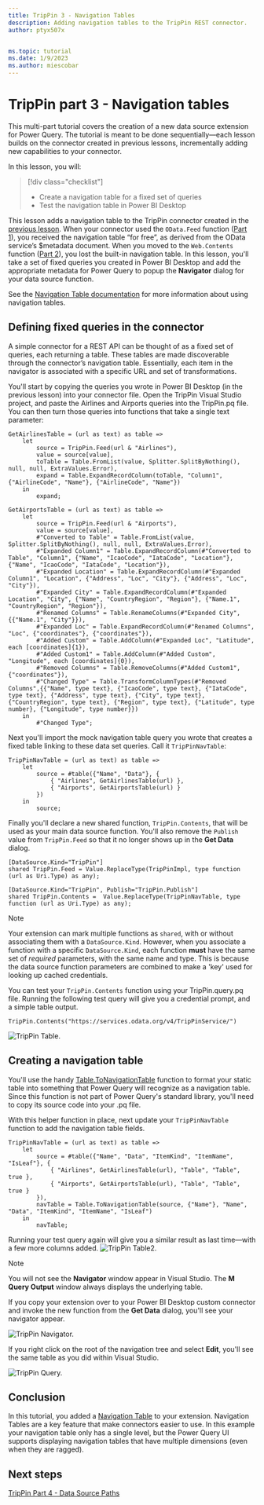 ```yaml
---
title: TripPin 3 - Navigation Tables
description: Adding navigation tables to the TripPin REST connector.
author: ptyx507x


ms.topic: tutorial
ms.date: 1/9/2023
ms.author: miescobar
---
```


# TripPin part 3 - Navigation tables

This multi-part tutorial covers the creation of a new data source extension for Power Query. The tutorial is meant to be done sequentially&mdash;each lesson builds on the connector created in previous lessons, incrementally adding new capabilities to your connector.

In this lesson, you will:

> [!div class="checklist"]
> * Create a navigation table for a fixed set of queries
> * Test the navigation table in Power BI Desktop

This lesson adds a navigation table to the TripPin connector created in the [previous lesson](../2-rest/readme.md). When your connector used the `OData.Feed` function ([Part 1](../1-odata/readme.md)), you received the navigation table “for free”, as derived from the OData service’s $metadata document. When you moved to the `Web.Contents` function ([Part 2](../2-rest/readme.md)), you lost the built-in navigation table. In this lesson, you'll take a set of fixed queries you created in Power BI Desktop and add the appropriate metadata for Power Query to popup the **Navigator** dialog for your data source function.

See the [Navigation Table documentation](../../../handling-navigation-tables.md) for more information about using navigation tables.

## Defining fixed queries in the connector

A simple connector for a REST API can be thought of as a fixed set of queries, each returning a table. These tables are made discoverable through the connector’s navigation table. Essentially, each item in the navigator is associated with a specific URL and set of transformations.

You'll start by copying the queries you wrote in Power BI Desktop (in the previous lesson) into your connector file. Open the TripPin Visual Studio project, and paste the Airlines and Airports queries into the TripPin.pq file. You can then turn those queries into functions that take a single text parameter:

```powerquery-m
GetAirlinesTable = (url as text) as table =>
    let
        source = TripPin.Feed(url & "Airlines"),
        value = source[value],
        toTable = Table.FromList(value, Splitter.SplitByNothing(), null, null, ExtraValues.Error),
        expand = Table.ExpandRecordColumn(toTable, "Column1", {"AirlineCode", "Name"}, {"AirlineCode", "Name"})
    in
        expand;

GetAirportsTable = (url as text) as table =>
    let
        source = TripPin.Feed(url & "Airports"),
        value = source[value],
        #"Converted to Table" = Table.FromList(value, Splitter.SplitByNothing(), null, null, ExtraValues.Error),
        #"Expanded Column1" = Table.ExpandRecordColumn(#"Converted to Table", "Column1", {"Name", "IcaoCode", "IataCode", "Location"}, {"Name", "IcaoCode", "IataCode", "Location"}),
        #"Expanded Location" = Table.ExpandRecordColumn(#"Expanded Column1", "Location", {"Address", "Loc", "City"}, {"Address", "Loc", "City"}),
        #"Expanded City" = Table.ExpandRecordColumn(#"Expanded Location", "City", {"Name", "CountryRegion", "Region"}, {"Name.1", "CountryRegion", "Region"}),
        #"Renamed Columns" = Table.RenameColumns(#"Expanded City",{{"Name.1", "City"}}),
        #"Expanded Loc" = Table.ExpandRecordColumn(#"Renamed Columns", "Loc", {"coordinates"}, {"coordinates"}),
        #"Added Custom" = Table.AddColumn(#"Expanded Loc", "Latitude", each [coordinates]{1}),
        #"Added Custom1" = Table.AddColumn(#"Added Custom", "Longitude", each [coordinates]{0}),
        #"Removed Columns" = Table.RemoveColumns(#"Added Custom1",{"coordinates"}),
        #"Changed Type" = Table.TransformColumnTypes(#"Removed Columns",{{"Name", type text}, {"IcaoCode", type text}, {"IataCode", type text}, {"Address", type text}, {"City", type text}, {"CountryRegion", type text}, {"Region", type text}, {"Latitude", type number}, {"Longitude", type number}})
    in
        #"Changed Type";
```

Next you'll import the mock navigation table query you wrote that creates a fixed table linking to these data set queries. Call it `TripPinNavTable`:

```powerquery-m
TripPinNavTable = (url as text) as table =>
    let
        source = #table({"Name", "Data"}, {
            { "Airlines", GetAirlinesTable(url) },
            { "Airports", GetAirportsTable(url) }
        })
    in
        source;
```

Finally you'll declare a new shared function, `TripPin.Contents`, that will be used as your main data source function. You'll also remove the `Publish` value from `TripPin.Feed` so that it no longer shows up in the **Get Data** dialog.

```powerquery-m
[DataSource.Kind="TripPin"]
shared TripPin.Feed = Value.ReplaceType(TripPinImpl, type function (url as Uri.Type) as any);

[DataSource.Kind="TripPin", Publish="TripPin.Publish"]
shared TripPin.Contents =  Value.ReplaceType(TripPinNavTable, type function (url as Uri.Type) as any);
```

> [!NOTE]
> Your extension can mark multiple functions as `shared`, with or without associating them with a `DataSource.Kind`. However, when you associate a function with a specific `DataSource.Kind`, each function **must** have the same set of *required* parameters, with the same name and type. This is because the data source function parameters are combined to make a 'key' used for looking up cached credentials.

You can test your `TripPin.Contents` function using your TripPin.query.pq file. Running the following test query will give you a credential prompt, and a simple table output.

```powerquery-m
TripPin.Contents("https://services.odata.org/v4/TripPinService/")
```

![TripPin Table.](../../media/trippin3-table.png)

## Creating a navigation table

You'll use the handy [Table.ToNavigationTable](../../../helper-functions#tabletonavigationtable) function to format your static table into something that Power Query will recognize as a navigation table. Since this function is not part of Power Query's standard library, you'll need to copy its source code into your .pq file.

With this helper function in place, next update your `TripPinNavTable` function to add the navigation table fields.

```powerquery-m
TripPinNavTable = (url as text) as table =>
    let
        source = #table({"Name", "Data", "ItemKind", "ItemName", "IsLeaf"}, {
            { "Airlines", GetAirlinesTable(url), "Table", "Table", true },
            { "Airports", GetAirportsTable(url), "Table", "Table", true }
        }),
        navTable = Table.ToNavigationTable(source, {"Name"}, "Name", "Data", "ItemKind", "ItemName", "IsLeaf")
    in
        navTable;
```

Running your test query again will give you a similar result as last time&mdash;with a few more columns added.
![TripPin Table2.](../../media/trippin3-table2.png)

> [!NOTE]
> You will not see the **Navigator** window appear in Visual Studio. The **M Query Output** window always displays the underlying table.

If you copy your extension over to your Power BI Desktop custom connector and invoke the new function from the **Get Data** dialog, you'll see your navigator appear.

![TripPin Navigator.](../../media/trippin3-nav.png)

If you right click on the root of the navigation tree and select **Edit**, you'll see the same table as you did within Visual Studio.

![TripPin Query.](../../media/trippin3-query.png)

## Conclusion

In this tutorial, you added a [Navigation Table](../../../handlingnavigationtables.md) to your extension. Navigation Tables are a key feature that make connectors easier to use. In this example your navigation table only has a single level, but the Power Query UI supports displaying navigation tables that have multiple dimensions (even when they are ragged).

## Next steps

[TripPin Part 4 - Data Source Paths](../4-paths/readme.md)
